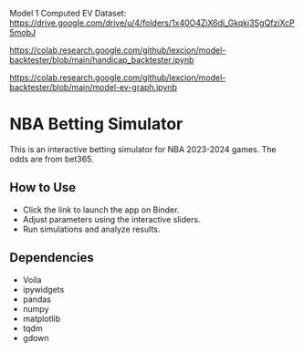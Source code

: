 Model 1 Computed EV Dataset: https://drive.google.com/drive/u/4/folders/1x40O4ZiX6di_Gkqki3SgQfziXcP5mobJ

https://colab.research.google.com/github/lexcion/model-backtester/blob/main/handicap_backtester.ipynb

https://colab.research.google.com/github/lexcion/model-backtester/blob/main/model-ev-graph.ipynb

# NBA Betting Simulator

This is an interactive betting simulator for NBA 2023-2024 games. The odds are from bet365.

## How to Use

- Click the link to launch the app on Binder.
- Adjust parameters using the interactive sliders.
- Run simulations and analyze results.

## Dependencies

- Voila
- ipywidgets
- pandas
- numpy
- matplotlib
- tqdm
- gdown
